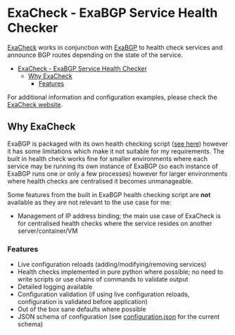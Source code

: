 # ExaCheck - ExaBGP Service Health Checker

[ExaCheck](https://github.com/exacheck/exacheck) works in conjunction with [ExaBGP](https://github.com/Exa-Networks/exabgp) to health check services and announce BGP routes depending on the state of the service.

- [ExaCheck - ExaBGP Service Health Checker](#exacheck---exabgp-service-health-checker)
  - [Why ExaCheck](#why-exacheck)
    - [Features](#features)

For additional information and configuration examples, please check the [ExaCheck website](https://exacheck.net).

## Why ExaCheck

ExaBGP is packaged with its own health checking script ([see here](https://github.com/Exa-Networks/exabgp/blob/main/src/exabgp/application/healthcheck.py)) however it has some limitations which make it not suitable for my requirements. The built in health check works fine for smaller environments where each service may be running its own instance of ExaBGP (so each instance of ExaBGP runs one or only a few processes) however for larger environments where health checks are centralised it becomes unmanageable.

Some features from the built in ExaBGP health checking script are **not** available as they are not relevant to the use case for me:

- Management of IP address binding; the main use case of ExaCheck is for centralised health checks where the service resides on another server/container/VM

### Features

- Live configuration reloads (adding/modifying/removing services)
- Health checks implemented in pure python where possible; no need to write scripts or use chains of commands to validate output
- Detailed logging available
- Configuration validation (if using live configuration reloads, configuration is validated before application)
- Out of the box sane defaults where possible
- JSON schema of configuration (see [configuration.json](configuration.json) for the current schema)

